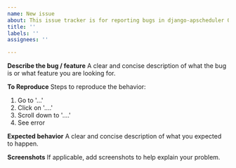 ```yaml
---
name: New issue
about: This issue tracker is for reporting bugs in django-apscheduler ONLY! Please see the links below if you require general assistance.
title: ''
labels: ''
assignees: ''

---
```


**Describe the bug / feature**
A clear and concise description of what the bug is or what feature you are looking for.

**To Reproduce**
Steps to reproduce the behavior:
1. Go to '...'
2. Click on '....'
3. Scroll down to '....'
4. See error

**Expected behavior**
A clear and concise description of what you expected to happen.

**Screenshots**
If applicable, add screenshots to help explain your problem.

